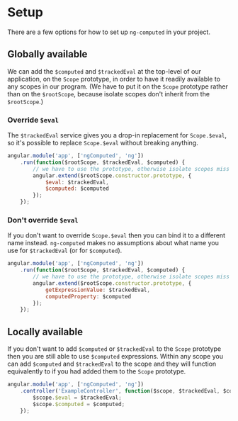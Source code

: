 # Setup

There are a few options for how to set up `ng-computed` in your
project.

## Globally available

We can add the `$computed` and `$trackedEval` at the top-level of our
application, on the `Scope` prototype, in order to have it readily
available to any scopes in our program. (We have to put it on the
`Scope` prototype rather than on the `$rootScope`, because isolate
scopes don't inherit from the `$rootScope`.)

### Override `$eval`

The `$trackedEval` service gives you a drop-in replacement for
`Scope.$eval`, so it's possible to replace `Scope.$eval` without
breaking anything.

```javascript
angular.module('app', ['ngComputed', 'ng'])
    .run(function($rootScope, $trackedEval, $computed) {
        // we have to use the prototype, otherwise isolate scopes miss out
        angular.extend($rootScope.constructor.prototype, {
            $eval: $trackedEval,
            $computed: $computed
        });
    });
```

### Don't override `$eval`

If you don't want to override `Scope.$eval` then you can bind it to a
different name instead. `ng-computed` makes no assumptions about what
name you use for `$trackedEval` (or for `$computed`).

```javascript
angular.module('app', ['ngComputed', 'ng'])
    .run(function($rootScope, $trackedEval, $computed) {
        // we have to use the prototype, otherwise isolate scopes miss out
        angular.extend($rootScope.constructor.prototype, {
            getExpressionValue: $trackedEval,
            computedProperty: $computed
        });
    });
```

## Locally available

If you don't want to add `$computed` or `$trackedEval` to the `Scope`
prototype then you are still able to use `$computed`
expressions. Within any scope you can add `$computed` and
`$trackedEval` to the scope and they will function equivalently to if
you had added them to the `Scope` prototype.

```javascript
angular.module('app', ['ngComputed', 'ng'])
    .controller('ExampleController', function($scope, $trackedEval, $computed) {
        $scope.$eval = $trackedEval;
        $scope.$computed = $computed;
    });
```
